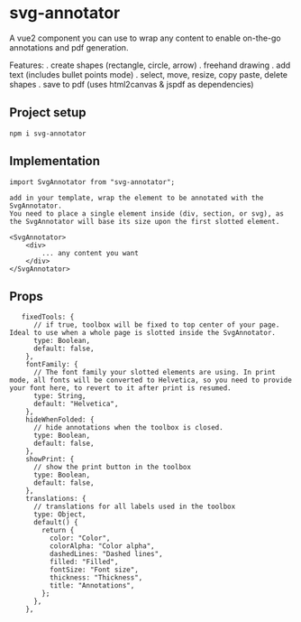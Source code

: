 # svg-annotator
A vue2 component you can use to wrap any content to enable on-the-go annotations and pdf generation.

Features:
. create shapes (rectangle, circle, arrow)
. freehand drawing
. add text (includes bullet points mode)
. select, move, resize, copy paste, delete shapes
. save to pdf (uses html2canvas & jspdf as dependencies)

## Project setup
```
npm i svg-annotator
```

## Implementation
```
import SvgAnnotator from "svg-annotator";

add in your template, wrap the element to be annotated with the SvgAnnotator.
You need to place a single element inside (div, section, or svg), as the SvgAnnotator will base its size upon the first slotted element.

<SvgAnnotator>
    <div>
        ... any content you want
    </div>
</SvgAnnotator>
```

## Props
```
   fixedTools: {
      // if true, toolbox will be fixed to top center of your page. Ideal to use when a whole page is slotted inside the SvgAnnotator.
      type: Boolean,
      default: false,
    },
    fontFamily: {
      // The font family your slotted elements are using. In print mode, all fonts will be converted to Helvetica, so you need to provide your font here, to revert to it after print is resumed.
      type: String,
      default: "Helvetica",
    },
    hideWhenFolded: {
      // hide annotations when the toolbox is closed.
      type: Boolean,
      default: false,
    },
    showPrint: {
      // show the print button in the toolbox
      type: Boolean,
      default: false,
    },
    translations: {
      // translations for all labels used in the toolbox
      type: Object,
      default() {
        return {
          color: "Color",
          colorAlpha: "Color alpha",
          dashedLines: "Dashed lines",
          filled: "Filled",
          fontSize: "Font size",
          thickness: "Thickness",
          title: "Annotations",
        };
      },
    },
```
